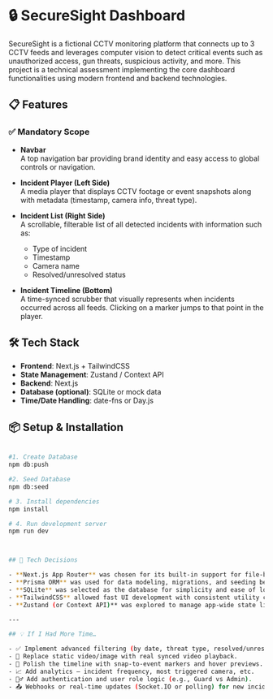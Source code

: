 # 🔒 SecureSight Dashboard

SecureSight is a fictional CCTV monitoring platform that connects up to 3 CCTV feeds and leverages computer vision to detect critical events such as unauthorized access, gun threats, suspicious activity, and more. This project is a technical assessment implementing the core dashboard functionalities using modern frontend and backend technologies.

## 📋 Features

### ✅ Mandatory Scope

- **Navbar**  
  A top navigation bar providing brand identity and easy access to global controls or navigation.

- **Incident Player (Left Side)**  
  A media player that displays CCTV footage or event snapshots along with metadata (timestamp, camera info, threat type).

- **Incident List (Right Side)**  
  A scrollable, filterable list of all detected incidents with information such as:
  - Type of incident
  - Timestamp
  - Camera name
  - Resolved/unresolved status

- **Incident Timeline (Bottom)**  
  A time-synced scrubber that visually represents when incidents occurred across all feeds. Clicking on a marker jumps to that point in the player.

## 🛠 Tech Stack

- **Frontend**: Next.js + TailwindCSS
- **State Management**: Zustand / Context API
- **Backend**: Next.js
- **Database (optional)**: SQLite or mock data
- **Time/Date Handling**: date-fns or Day.js

## 📦 Setup & Installation

```bash

#1. Create Database
npm db:push

#2. Seed Database
npm db:seed

# 3. Install dependencies
npm install

# 4. Run development server
npm run dev



## 🧠 Tech Decisions

- **Next.js App Router** was chosen for its built-in support for file-based routing and API endpoints in one codebase.
- **Prisma ORM** was used for data modeling, migrations, and seeding because of its DX and type safety.
- **SQLite** was selected as the database for simplicity and ease of local development — perfect for quick iteration in small-scale apps.
- **TailwindCSS** allowed fast UI development with consistent utility classes and responsive design.
- **Zustand (or Context API)** was explored to manage app-wide state like current incident or player time.

---

## 💡 If I Had More Time…

- ✅ Implement advanced filtering (by date, threat type, resolved/unresolved).
- 🎥 Replace static video/image with real synced video playback.
- 🧭 Polish the timeline with snap-to-event markers and hover previews.
- 📈 Add analytics — incident frequency, most triggered camera, etc.
- 👮‍♂️ Add authentication and user role logic (e.g., Guard vs Admin).
- 📤 Webhooks or real-time updates (Socket.IO or polling) for new incidents.
